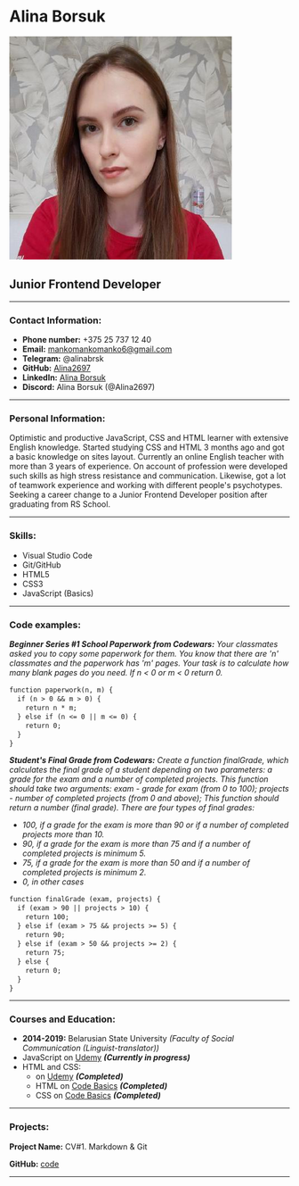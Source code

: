 # Alina Borsuk

![my photo](photo.jpg)

## Junior Frontend Developer

***

### Contact Information:

* **Phone number:** +375 25 737 12 40
* **Email:** mankomankomanko6@gmail.com
* **Telegram:** @alinabrsk
* **GitHub:** [Alina2697](https://github.com/Alina2697)
* **LinkedIn:** [Alina Borsuk](https://www.linkedin.com/in/alinabrsk/)
* **Discord:** Alina Borsuk (@Alina2697)

***

### Personal Information:

Optimistic and productive JavaScript, CSS and HTML learner with extensive English knowledge. Started studying CSS and HTML 3 months ago and got a basic knowledge on sites layout. Currently an online English teacher with more than 3 years of experience. On account of profession were developed such skills as high stress resistance and communication. Likewise, got a lot of teamwork experience and  working with different people's psychotypes. Seeking a career change to a Junior Frontend Developer position after graduating from RS School. 

***

### Skills:

* Visual Studio Code
* Git/GitHub
* HTML5
* CSS3
* JavaScript (Basics)

***

### Code examples:

***Beginner Series #1 School Paperwork from Codewars:*** *Your classmates asked you to copy some paperwork for them. You know that there are 'n' classmates and the paperwork has 'm' pages. Your task is to calculate how many blank pages do you need. If n < 0 or m < 0 return 0.*

```
function paperwork(n, m) {
  if (n > 0 && m > 0) {
    return n * m;
  } else if (n <= 0 || m <= 0) {
    return 0;
  }
} 
```
***Student's Final Grade from Codewars:*** *Create a function finalGrade, which calculates the final grade of a student depending on two parameters: a grade for the exam and a number of completed projects. This function should take two arguments: exam - grade for exam (from 0 to 100); projects - number of completed projects (from 0 and above); This function should return a number (final grade). There are four types of final grades:* 
* *100, if a grade for the exam is more than 90 or if a number of completed projects more than 10.* 
* *90, if a grade for the exam is more than 75 and if a number of completed projects is minimum 5.* 
* *75, if a grade for the exam is more than 50 and if a number of completed projects is minimum 2.* 
* *0, in other cases*

```
function finalGrade (exam, projects) {
  if (exam > 90 || projects > 10) {
    return 100;
  } else if (exam > 75 && projects >= 5) {
    return 90;
  } else if (exam > 50 && projects >= 2) {
    return 75;
  } else {
    return 0;
  }
}
```

***

### Courses and Education:

* **2014-2019:** Belarusian State University *(Faculty of Social Communication (Linguist-translator))*
* JavaScript on [Udemy](https://www.udemy.com/course/intensive-js/) ***(Currently in progress)***
* HTML and CSS: 
    + on [Udemy](https://www.udemy.com/course/html-css-from-zero/) ***(Completed)***
    + HTML on [Code Basics](https://ru.code-basics.com/languages/html) ***(Completed)***
    + CSS on [Code Basics](https://ru.code-basics.com/languages/css) ***(Completed)***

***

### Projects:

**Project Name:** CV#1. Markdown & Git

**GitHub:** [code](https://github.com/Alina2697/rsschool-cv/tree/gh-pages)

***